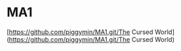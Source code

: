 # MA1

[https://github.com/piggymin/MA1.git/The Cursed World](https://github.com/piggymin/MA1.git/The Cursed World)
